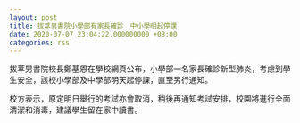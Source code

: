 ```yaml
---
layout: post
title: 拔萃男書院小學部有家長確診　中小學明起停課
date: 2020-07-07 23:04:22.000000000 +08:00
categories: rss
---
```


拔萃男書院校長鄭基恩在學校網頁公布，小學部一名家長確診新型肺炎，考慮到學生安全，該校小學部及中學部明天起停課，直至另行通知。

校方表示，原定明日舉行的考試亦會取消，稍後再通知考試安排，校園將進行全面清潔和消毒，建議學生留在家中讀書。
